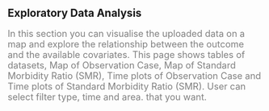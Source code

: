 ## Exploratory Data Analysis

<p style="font-size:18px; color: grey;">In this section you can visualise the uploaded data on a map and explore the relationship between the outcome and the available covariates. This page shows tables of datasets, Map of Observation Case, Map of Standard Morbidity Ratio (SMR), Time plots of Observation Case and Time plots of Standard Morbidity Ratio (SMR). User can select filter type, time and area. that you want.</p>
<br><br><br>